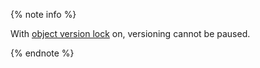 {% note info %}

With [object version lock](../../storage/concepts/object-lock.md) on, versioning cannot be paused.

{% endnote %}